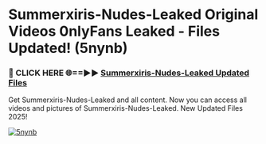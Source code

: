 # Summerxiris-Nudes-Leaked Original Videos 0nlyFans Leaked - Files Updated! (5nynb)

<h3>🔴 CLICK HERE 🌐==►► <a href="https://tinyurl.com/5h6xmrr3" rel="nofollow">Summerxiris-Nudes-Leaked Updated Files</a></h3>

Get Summerxiris-Nudes-Leaked and all content. Now you can access all videos and pictures of Summerxiris-Nudes-Leaked. New Updated Files 2025!

[![5nynb](https://i.imgur.com/KVD873Z.gif)](https://tinyurl.com/5h6xmrr3)
